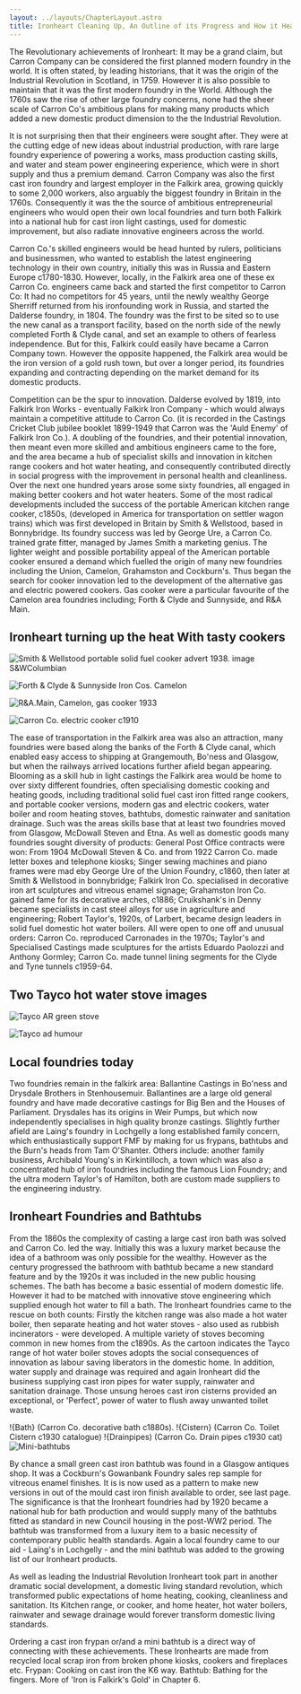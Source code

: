 ```yaml
---
layout: ../layouts/ChapterLayout.astro
title: Ironheart Cleaning Up, An Outline of its Progress and How it Heated up a Domestic Revolution
---
```

The Revolutionary achievements of Ironheart:
It may be a grand claim, but Carron Company can be considered the first planned modern foundry in the world. It is often stated, by leading historians, that it was the origin of the Industrial Revolution in Scotland, in 1759. However it is also possible to maintain that it was the first modern foundry in the World. Although the 1760s saw the rise of other large foundry concerns, none had the sheer scale of Carron Co's ambitious plans for making many products which added a new domestic product dimension to the the Industrial Revolution.

It is not surprising then that their engineers were sought after. They were at the cutting edge of new ideas about industrial production, with rare large foundry experience of powering a works, mass production casting skills, and water and steam power engineering experience, which were in short supply and thus a premium demand. Carron Company was also the first cast iron foundry and largest employer in the Falkirk area, growing quickly to some 2,000 workers, also arguably the biggest foundry in Britain in the 1760s. Consequently it was the the source of ambitious entrepreneurial engineers who would open their own local foundries and turn both Falkirk into a national hub for cast iron light castings, used for domestic improvement, but also radiate innovative engineers across the world.

Carron Co.'s skilled engineers would be head hunted by rulers, politicians and businessmen, who wanted to establish the latest engineering technology in their own country, initially this was in Russia and Eastern Europe c1780-1830. However, locally, in the Falkirk area one of these ex Carron Co. engineers came back and started the first competitor to Carron Co: It had no competitors for 45 years, until the newly wealthy George Sherriff returned from his ironfounding work in Russia, and started the Dalderse foundry, in 1804. The foundry was the first to be sited so to use the new canal as a transport facility, based on the north side of the newly completed Forth & Clyde canal, and set an example to others of fearless independence. But for this, Falkirk could easily have became a Carron Company town. However the opposite happened, the Falkirk area would be the iron version of a gold rush town, but over a longer period, its foundries expanding and contracting depending on the market demand for its domestic products.

Competition can be the spur to innovation. Dalderse evolved by 1819, into Falkirk Iron Works - eventually Falkirk Iron Company - which would always maintain a competitive attitude to Carron Co. (it is recorded in the Castings Cricket Club jubilee booklet 1899-1949 that Carron was the 'Auld Enemy' of Falkirk Iron Co.). A doubling of the foundries, and their potential innovation, then meant even more skilled and ambitious engineers came to the fore, and the area became a hub of specialist skills and innovation in kitchen range cookers and hot water heating, and consequently contributed directly in social progress with the improvement in personal health and cleanliness. Over the next one hundred years arose some sixty foundries, all engaged in making better cookers and hot water heaters. Some of the most radical developments included the success of the portable American kitchen range cooker, c1850s, (developed in America for transportation on settler wagon trains) which was first developed in Britain by Smith & Wellstood, based in Bonnybridge. Its foundry success was led by George Ure, a Carron Co. trained grate fitter, managed by James Smith a marketing genius. The lighter weight and possible portability appeal of the American portable cooker ensured a demand which fuelled the origin of many new foundries including the Union, Camelon, Grahamston and Cockburn's. Thus began the search for cooker innovation led to the development of the alternative gas and electric powered cookers. Gas cooker were a particular favourite of the Camelon area foundries including; Forth & Clyde and Sunnyside, and R&A Main.

## Ironheart turning up the heat With tasty cookers

![Smith & Wellstood portable solid fuel cooker advert 1938. image S&WColumbian](S-and-W-Columbian-stove-1938)

![Forth & Clyde & Sunnyside Iron Cos. Camelon](Sunnyside-cooker-and-workforce-1890)

![R&A.Main, Camelon, gas cooker 1933](RAMain-Gas-1933-12GHK-Main)

![Carron Co. electric cooker c1910](carronelectricook)

The ease of transportation in the Falkirk area was also an attraction, many foundries were based along the banks of the Forth & Clyde canal, which enabled easy access to shipping at Grangemouth, Bo'ness and Glasgow, but when the railways arrived locations further afield began appearing. Blooming as a skill hub in light castings the Falkirk area would be home to over sixty different foundries, often specialising domestic cooking and heating goods, including traditional solid fuel cast iron fitted range cookers, and portable cooker versions, modern gas and electric cookers, water boiler and room heating stoves, bathtubs, domestic rainwater and sanitation drainage. Such was the areas skills base that at least two foundries moved from Glasgow, McDowall Steven and Etna. As well as domestic goods many foundries sought diversity of products: General Post Office contracts were won: From 1904 McDowall Steven & Co. and from 1922 Carron Co. made letter boxes and telephone kiosks; Singer sewing machines and piano frames were mad eby George Ure of the Union Foundry, c1860, then later at Smith & Wellstood in bonnybridge; Falkirk Iron Co. specialised in decorative iron art sculptures and vitreous enamel signage; Grahamston Iron Co. gained fame for its decorative arches, c1886; Cruikshank's in Denny became specialists in cast steel alloys for use in agriculture and engineering; Robert Taylor's, 1920s, of Larbert, became design leaders in solid fuel domestic hot water boilers. All were open to one off and unusual orders: Carron Co. reproduced Carronades in the 1970s; Taylor's and Specialised Castings made sculptures for the artists Eduardo Paolozzi and Anthony Gormley; Carron Co. made tunnel lining segments for the Clyde and Tyne tunnels c1959-64.

## Two Tayco hot water stove images

![Tayco AR green stove](Tayco-AR-green-stove)

![Tayco ad humour](Tayco-ad-humour)

## Local foundries today

Two foundries remain in the falkirk area: Ballantine Castings in Bo'ness and Drysdale Brothers in Stenhousemuir. Ballantines are a large old general foundry and have made decorative castings for Big Ben and the Houses of Parliament. Drysdales has its origins in Weir Pumps, but which now independently specialises in high quality bronze castings. Slightly further afield are Laing's foundry in Lochgelly a long established family concern, which enthusiastically support FMF by making for us frypans, bathtubs and the Burn's heads from Tam O'Shanter. Others include: another family business, Archibald Young's in Kirkintilloch, a town which was also a concentrated hub of iron foundries including the famous Lion Foundry; and the ultra modern Taylor's of Hamilton, both are custom made suppliers to the engineering industry.

## Ironheart Foundries and Bathtubs

From the 1860s the complexity of casting a large cast iron bath was solved and Carron Co. led the way. Initially this was a luxury market because the idea of a bathroom was only possible for the wealthy. However as the century progressed the bathroom with bathtub became a new standard feature and by the 1920s it was included in the new public housing schemes. The bath has become a basic essential of modern domestic life. However it had to be matched with innovative stove engineering which supplied enough hot water to fill a bath. The Ironheart foundries came to the rescue on both counts: Firstly the kitchen range was also made a hot water boiler, then separate heating and hot water stoves - also used as rubbish incinerators - were developed. A multiple variety of stoves becoming common in new homes from the c1890s. As the cartoon indicates the Tayco range of hot water boiler stoves adopts the social consequences of innovation as labour saving liberators in the domestic home. In addition, water supply and drainage was required and again Ironheart did the business supplying cast iron pipes for water supply, rainwater and sanitation drainage. Those unsung heroes cast iron cisterns provided an exceptional, or 'Perfect', power of water to flush away unwanted toilet waste.

!{Bath} (Carron Co. decorative bath c1880s).
!{Cistern} (Carron Co. Toilet Cistern c1930 catalogue)
!{Drainpipes) (Carron Co. Drain pipes c1930 cat)  
![Mini-bathtubs](AIBathtubsx6)

By chance a small green cast iron bathtub was found in a Glasgow antiques shop. It was a Cockburn's Gowanbank Foundry sales rep sample for vitreous enamel finishes. It is is now used as a pattern to make new versions in out of the mould cast iron finish available to order, see last page. The significance is that the Ironheart foundries had by 1920 became a national hub for bath production and would supply many of the bathtubs fitted as standard in new Council housing in the post-WW2 period. The bathtub was transformed from a luxury item to a basic necessity of contemporary public health standards. Again a local foundry came to our aid - Laing's in Lochgelly -  and the mini bathtub was added to the growing list of our Ironheart products.

As well as leading the Industrial Revolution Ironheart took part in another dramatic social development, a domestic living standard revolution, which transformed public expectations of home heating, cooking, cleanliness and sanitation. Its Kitchen range, or cooker, and home heater, hot water boilers, rainwater and sewage drainage would forever transform domestic living standards.

 Ordering a cast iron frypan or/and a mini bathtub is a direct way of connecting with these achievements.
 These Ironhearts are made from recycled local scrap iron from broken phone kiosks, cookers and fireplaces etc.
 Frypan: Cooking on cast iron the K6 way.
 Bathtub: Bathing for the fingers.
 More of 'Iron is Falkirk's Gold' in Chapter 6.
